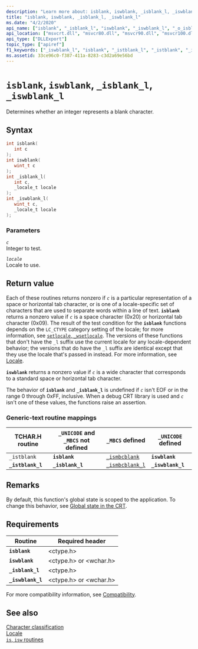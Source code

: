 ```yaml
---
description: "Learn more about: isblank, iswblank, _isblank_l, _iswblank_l"
title: "isblank, iswblank, _isblank_l, _iswblank_l"
ms.date: "4/2/2020"
api_name: ["isblank", "_isblank_l", "iswblank", "_iswblank_l", "_o_isblank", "_o_iswblank"]
api_location: ["msvcrt.dll", "msvcr80.dll", "msvcr90.dll", "msvcr100.dll", "msvcr100_clr0400.dll", "msvcr110.dll", "msvcr110_clr0400.dll", "msvcr120.dll", "msvcr120_clr0400.dll", "ucrtbase.dll", "api-ms-win-crt-string-l1-1-0.dll", "api-ms-win-crt-private-l1-1-0.dll"]
api_type: ["DLLExport"]
topic_type: ["apiref"]
f1_keywords: ["_iswblank_l", "isblank", "_istblank_l", "_istblank", "_isblank_l", "iswblank"]
ms.assetid: 33ce96c0-f387-411a-8283-c3d2a69e56bd
---
```

# `isblank`, `iswblank`, `_isblank_l`, `_iswblank_l`

Determines whether an integer represents a blank character.

## Syntax

```C
int isblank(
   int c
);
int iswblank(
   wint_t c
);
int _isblank_l(
   int c,
   _locale_t locale
);
int _iswblank_l(
   wint_t c,
   _locale_t locale
);
```

### Parameters

*`c`*\
Integer to test.

*`locale`*\
Locale to use.

## Return value

Each of these routines returns nonzero if *`c`* is a particular representation of a space or horizontal tab character, or is one of a locale-specific set of characters that are used to separate words within a line of text. **`isblank`** returns a nonzero value if *`c`* is a space character (0x20) or horizontal tab character (0x09). The result of the test condition for the **`isblank`** functions depends on the `LC_CTYPE` category setting of the locale; for more information, see [`setlocale`, `_wsetlocale`](setlocale-wsetlocale.md). The versions of these functions that don't have the `_l` suffix use the current locale for any locale-dependent behavior; the versions that do have the `_l` suffix are identical except that they use the locale that's passed in instead. For more information, see [Locale](../locale.md).

**`iswblank`** returns a nonzero value if *`c`* is a wide character that corresponds to a standard space or horizontal tab character.

The behavior of **`isblank`** and **`_isblank_l`** is undefined if *`c`* isn't EOF or in the range 0 through 0xFF, inclusive. When a debug CRT library is used and *`c`* isn't one of these values, the functions raise an assertion.

### Generic-text routine mappings

|TCHAR.H routine|`_UNICODE` and `_MBCS` not defined|`_MBCS` defined|`_UNICODE` defined|
|---------------------|------------------------------------|--------------------|-----------------------|
|`_istblank`|**`isblank`**|[`_ismbcblank`](ismbcgraph-functions.md)|**`iswblank`**|
|**`_istblank_l`**|**`_isblank_l`**|[`_ismbcblank_l`](ismbcgraph-functions.md)|**`_iswblank_l`**|

## Remarks

By default, this function's global state is scoped to the application. To change this behavior, see [Global state in the CRT](../global-state.md).

## Requirements

|Routine|Required header|
|-------------|---------------------|
|**`isblank`**|\<ctype.h>|
|**`iswblank`**|\<ctype.h> or \<wchar.h>|
|**`_isblank_l`**|\<ctype.h>|
|**`_iswblank_l`**|\<ctype.h> or \<wchar.h>|

For more compatibility information, see [Compatibility](../compatibility.md).

## See also

[Character classification](../character-classification.md)\
[Locale](../locale.md)\
[`is`, `isw` routines](../is-isw-routines.md)
